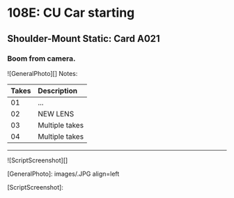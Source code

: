 # 108E: CU Car starting

## Shoulder-Mount Static: Card A021

### Boom from camera.

![GeneralPhoto][]
Notes: 

| Takes | Description |
|:---|:----|
| 01 | ... |
| 02 | NEW LENS |
| 03 | Multiple takes |
| 04 | Multiple takes |

----

![ScriptScreenshot][]


[GeneralPhoto]:  images/.JPG align=left

[ScriptScreenshot]: 